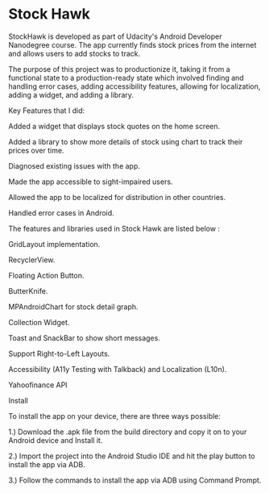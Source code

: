 # Stock Hawk

StockHawk is developed as part of Udacity's Android Developer Nanodegree course. The app currently finds stock prices from the internet and allows users to add stocks to track.

The purpose of this project was to productionize it, taking it from a functional state to a production-ready state which involved finding and handling error cases, adding accessibility features, allowing for localization, adding a widget, and adding a library.

Key Features that I did:

Added a widget that displays stock quotes on the home screen.

Added a library to show more details of stock using chart to track their prices over time.

Diagnosed existing issues with the app.

Made the app accessible to sight-impaired users.

Allowed the app to be localized for distribution in other countries.

Handled error cases in Android.

The features and libraries used in Stock Hawk are listed below :

GridLayout implementation.

RecyclerView.

Floating Action Button.

ButterKnife.

MPAndroidChart for stock detail graph.

Collection Widget.

Toast and SnackBar to show short messages.

Support Right-to-Left Layouts.

Accessibility (A11y Testing with Talkback) and Localization (L10n).

Yahoofinance API

Install

To install the app on your device, there are three ways possible:

1.) Download the .apk file from the build directory and copy it on to your Android device and Install it.

2.) Import the project into the Android Studio IDE and hit the play button to install the app via ADB.

3.) Follow the commands to install the app via ADB using Command Prompt.
